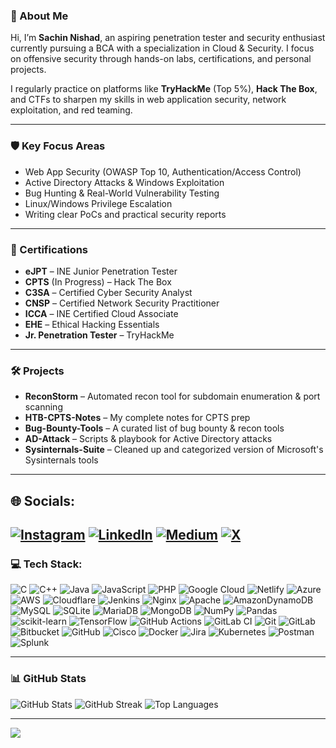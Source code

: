 ### 💫 About Me

Hi, I’m **Sachin Nishad**, an aspiring penetration tester and security enthusiast currently pursuing a BCA with a specialization in Cloud & Security. I focus on offensive security through hands-on labs, certifications, and personal projects.

I regularly practice on platforms like **TryHackMe** (Top 5%), **Hack The Box**, and CTFs to sharpen my skills in web application security, network exploitation, and red teaming.

---

### 🛡️ Key Focus Areas

* Web App Security (OWASP Top 10, Authentication/Access Control)
* Active Directory Attacks & Windows Exploitation
* Bug Hunting & Real-World Vulnerability Testing
* Linux/Windows Privilege Escalation
* Writing clear PoCs and practical security reports

---

### 🏅 Certifications

* **eJPT** – INE Junior Penetration Tester
* **CPTS** (In Progress) – Hack The Box
* **C3SA** – Certified Cyber Security Analyst
* **CNSP** – Certified Network Security Practitioner
* **ICCA** – INE Certified Cloud Associate
* **EHE** – Ethical Hacking Essentials
* **Jr. Penetration Tester** – TryHackMe

---

### 🛠️ Projects

* **ReconStorm** – Automated recon tool for subdomain enumeration & port scanning
* **HTB-CPTS-Notes** – My complete notes for CPTS prep
* **Bug-Bounty-Tools** – A curated list of bug bounty & recon tools
* **AD-Attack** – Scripts & playbook for Active Directory attacks
* **Sysinternals-Suite** – Cleaned up and categorized version of Microsoft's Sysinternals tools

---

## 🌐 Socials:
[![Instagram](https://img.shields.io/badge/Instagram-%23E4405F.svg?logo=Instagram&logoColor=white)](https://instagram.com/sachin_n403) [![LinkedIn](https://img.shields.io/badge/LinkedIn-%230077B5.svg?logo=linkedin&logoColor=white)](https://linkedin.com/in/sachin403) [![Medium](https://img.shields.io/badge/Medium-12100E?logo=medium&logoColor=white)](https://medium.com/@Sachin403) [![X](https://img.shields.io/badge/X-black.svg?logo=X&logoColor=white)](https://x.com/sachinn403) 
---

### 💻 Tech Stack:
![C](https://img.shields.io/badge/c-%2300599C.svg?style=for-the-badge&logo=c&logoColor=white) ![C++](https://img.shields.io/badge/c++-%2300599C.svg?style=for-the-badge&logo=c%2B%2B&logoColor=white) ![Java](https://img.shields.io/badge/java-%23ED8B00.svg?style=for-the-badge&logo=openjdk&logoColor=white) ![JavaScript](https://img.shields.io/badge/javascript-%23323330.svg?style=for-the-badge&logo=javascript&logoColor=%23F7DF1E) ![PHP](https://img.shields.io/badge/php-%23777BB4.svg?style=for-the-badge&logo=php&logoColor=white) ![Google Cloud](https://img.shields.io/badge/GoogleCloud-%234285F4.svg?style=for-the-badge&logo=google-cloud&logoColor=white) ![Netlify](https://img.shields.io/badge/netlify-%23000000.svg?style=for-the-badge&logo=netlify&logoColor=#00C7B7) ![Azure](https://img.shields.io/badge/azure-%230072C6.svg?style=for-the-badge&logo=microsoftazure&logoColor=white) ![AWS](https://img.shields.io/badge/AWS-%23FF9900.svg?style=for-the-badge&logo=amazon-aws&logoColor=white) ![Cloudflare](https://img.shields.io/badge/Cloudflare-F38020?style=for-the-badge&logo=Cloudflare&logoColor=white) ![Jenkins](https://img.shields.io/badge/jenkins-%232C5263.svg?style=for-the-badge&logo=jenkins&logoColor=white) ![Nginx](https://img.shields.io/badge/nginx-%23009639.svg?style=for-the-badge&logo=nginx&logoColor=white) ![Apache](https://img.shields.io/badge/apache-%23D42029.svg?style=for-the-badge&logo=apache&logoColor=white) ![AmazonDynamoDB](https://img.shields.io/badge/Amazon%20DynamoDB-4053D6?style=for-the-badge&logo=Amazon%20DynamoDB&logoColor=white) ![MySQL](https://img.shields.io/badge/mysql-4479A1.svg?style=for-the-badge&logo=mysql&logoColor=white) ![SQLite](https://img.shields.io/badge/sqlite-%2307405e.svg?style=for-the-badge&logo=sqlite&logoColor=white) ![MariaDB](https://img.shields.io/badge/MariaDB-003545?style=for-the-badge&logo=mariadb&logoColor=white) ![MongoDB](https://img.shields.io/badge/MongoDB-%234ea94b.svg?style=for-the-badge&logo=mongodb&logoColor=white) ![NumPy](https://img.shields.io/badge/numpy-%23013243.svg?style=for-the-badge&logo=numpy&logoColor=white) ![Pandas](https://img.shields.io/badge/pandas-%23150458.svg?style=for-the-badge&logo=pandas&logoColor=white) ![scikit-learn](https://img.shields.io/badge/scikit--learn-%23F7931E.svg?style=for-the-badge&logo=scikit-learn&logoColor=white) ![TensorFlow](https://img.shields.io/badge/TensorFlow-%23FF6F00.svg?style=for-the-badge&logo=TensorFlow&logoColor=white) ![GitHub Actions](https://img.shields.io/badge/github%20actions-%232671E5.svg?style=for-the-badge&logo=githubactions&logoColor=white) ![GitLab CI](https://img.shields.io/badge/gitlab%20CI-%23181717.svg?style=for-the-badge&logo=gitlab&logoColor=white) ![Git](https://img.shields.io/badge/git-%23F05033.svg?style=for-the-badge&logo=git&logoColor=white) ![GitLab](https://img.shields.io/badge/gitlab-%23181717.svg?style=for-the-badge&logo=gitlab&logoColor=white) ![Bitbucket](https://img.shields.io/badge/bitbucket-%230047B3.svg?style=for-the-badge&logo=bitbucket&logoColor=white) ![GitHub](https://img.shields.io/badge/github-%23121011.svg?style=for-the-badge&logo=github&logoColor=white) ![Cisco](https://img.shields.io/badge/cisco-%23049fd9.svg?style=for-the-badge&logo=cisco&logoColor=black) ![Docker](https://img.shields.io/badge/docker-%230db7ed.svg?style=for-the-badge&logo=docker&logoColor=white) ![Jira](https://img.shields.io/badge/jira-%230A0FFF.svg?style=for-the-badge&logo=jira&logoColor=white) ![Kubernetes](https://img.shields.io/badge/kubernetes-%23326ce5.svg?style=for-the-badge&logo=kubernetes&logoColor=white) ![Postman](https://img.shields.io/badge/Postman-FF6C37?style=for-the-badge&logo=postman&logoColor=white) ![Splunk](https://img.shields.io/badge/splunk-%23000000.svg?style=for-the-badge&logo=splunk&logoColor=white)

---

### 📊 GitHub Stats

![GitHub Stats](https://github-readme-stats.vercel.app/api?username=sachinn403\&theme=dark\&hide_border=false\&include_all_commits=true\&count_private=true)
![GitHub Streak](https://nirzak-streak-stats.vercel.app/?user=sachinn403\&theme=dark\&hide_border=false)
![Top Languages](https://github-readme-stats.vercel.app/api/top-langs/?username=sachinn403\&theme=dark\&hide_border=false\&include_all_commits=true\&count_private=true\&layout=compact)

---

[![](https://visitcount.itsvg.in/api?id=sachinn403\&icon=0\&color=0)](https://visitcount.itsvg.in)


